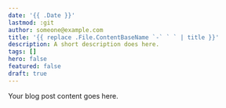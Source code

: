 ```yaml
---
date: '{{ .Date }}'
lastmod: :git
author: someone@example.com
title: '{{ replace .File.ContentBaseName `-` ` ` | title }}'
description: A short description does here.
tags: []
hero: false
featured: false
draft: true
---
```


Your blog post content goes here.